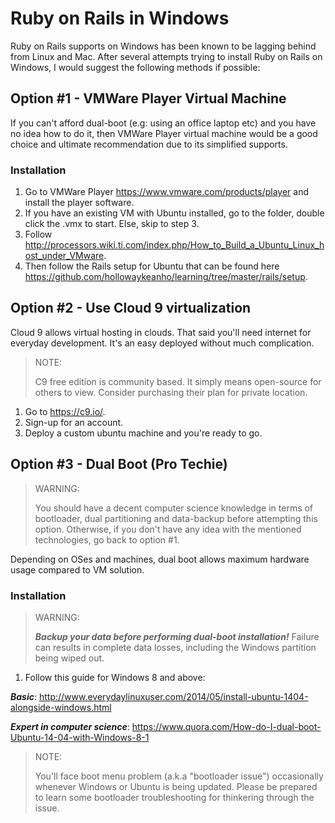 # Ruby on Rails in Windows
Ruby on Rails supports on Windows has been known to be lagging behind from Linux and Mac.
After several attempts trying to install Ruby on Rails on Windows, I would suggest the following
methods if possible:

## Option #1 - VMWare Player Virtual Machine
If you can't afford dual-boot  (e.g: using an office laptop etc) and you have no idea how to do it, then VMWare Player virtual machine would be a good choice and ultimate recommendation due to its simplified supports.

### Installation
1. Go to VMWare Player https://www.vmware.com/products/player and install the player software.
2. If you have an existing VM with Ubuntu installed, go to the folder, double click the .vmx to start. Else, skip to step 3.
3. Follow http://processors.wiki.ti.com/index.php/How_to_Build_a_Ubuntu_Linux_host_under_VMware.
4. Then follow the Rails setup for Ubuntu that can be found here https://github.com/hollowaykeanho/learning/tree/master/rails/setup.


## Option #2 - Use Cloud 9 virtualization
Cloud 9 allows virtual hosting in clouds. That said you'll need internet for everyday development.
It's an easy deployed without much complication.

> NOTE:
>
> C9 free edition is community based. It simply means open-source for others to view.
> Consider purchasing their plan for private location.

1. Go to https://c9.io/.
2. Sign-up for an account.
3. Deploy a custom ubuntu machine and you're ready to go.

## Option #3 - Dual Boot (Pro Techie)
> WARNING:
>
> You should have a decent computer science knowledge in terms of bootloader, dual partitioning and data-backup before attempting this option.
> Otherwise, if you don't have any idea with the mentioned technologies, go back to option #1.

Depending on OSes and machines, dual boot allows maximum hardware usage compared to VM solution.

### Installation
> WARNING:
>
> ***Backup your data before performing dual-boot installation!***
> Failure can results in complete data losses, including the Windows partition being wiped out.

1. Follow this guide for Windows 8 and above:

***Basic***: http://www.everydaylinuxuser.com/2014/05/install-ubuntu-1404-alongside-windows.html

***Expert in computer science***: https://www.quora.com/How-do-I-dual-boot-Ubuntu-14-04-with-Windows-8-1

> NOTE:
>
> You'll face boot menu problem (a.k.a "bootloader issue") occasionally whenever Windows or Ubuntu is being updated.
> Please be prepared to learn some bootloader troubleshooting for thinkering through the issue.
